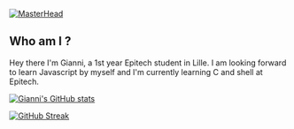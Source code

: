 [![MasterHead](https://cdn.discordapp.com/attachments/507551445021753370/1043140733223321600/banner_1.png)](https://github.com/CapucheGianni)

## Who am I ?
Hey there I'm Gianni, a 1st year Epitech student in Lille. I am looking forward to learn Javascript by myself and I'm currently learning C and shell at Epitech.

[![Gianni's GitHub stats](https://github-readme-stats.vercel.app/api?username=capuchegianni&hide=stars,issues&count_private=true&show_icons=true&theme=tokyonight)](https://github.com/anuraghazra/github-readme-stats)

[![GitHub Streak](http://github-readme-streak-stats.herokuapp.com?user=capuchegianni&theme=tokyonight&border_radius=3)](https://git.io/streak-stats)

<!--
**CapucheGianni/CapucheGianni** is a ✨ _special_ ✨ repository because its `README.md` (this file) appears on your GitHub profile.

Here are some ideas to get you started:

- 🔭 I’m currently working on ...
- 🌱 I’m currently learning ...
- 👯 I’m looking to collaborate on ...
- 🤔 I’m looking for help with ...
- 💬 Ask me about ...
- 📫 How to reach me: ...
- 😄 Pronouns: ...
- ⚡ Fun fact: ...
-->
